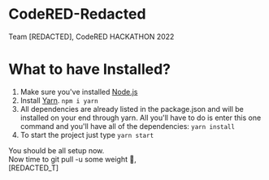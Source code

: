 # CodeRED-Redacted
Team [REDACTED], CodeRED HACKATHON 2022

# What to have Installed?
1. Make sure you've installed [Node.js](https://nodejs.org/en/download/)
2. Install [Yarn](https://classic.yarnpkg.com/lang/en/docs/install/#windows-stable).
`npm i yarn`
4. All dependencies are already listed in the package.json and will be installed on your end through yarn. All you'll have to do is enter this one command and you'll have all of the dependencies: `yarn install`
5. To start the project just type `yarn start`

You should be all setup now.<br/>
Now time to git pull -u some weight 😤,<br/>
[REDACTED_T]
